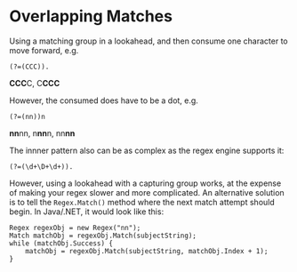 Overlapping Matches
===================

Using a matching group in a lookahead, and then consume one character to move forward, e.g.

    (?=(CCC)).

**CCC**C, C**CCC**

However, the consumed does have to be a dot, e.g.

    (?=(nn))n

**nn**nn, n**nn**n, nn**nn**

The innner pattern also can be as complex as the regex engine supports it:

    (?=(\d+\D+\d+)).

However, using a lookahead with a capturing group works, at the expense of making your regex slower and more complicated. An alternative solution is to tell the `Regex.Match()` method where the next match attempt should begin. In Java/.NET, it would look like this:

    Regex regexObj = new Regex("nn");
    Match matchObj = regexObj.Match(subjectString);
    while (matchObj.Success) {
        matchObj = regexObj.Match(subjectString, matchObj.Index + 1);
    }
